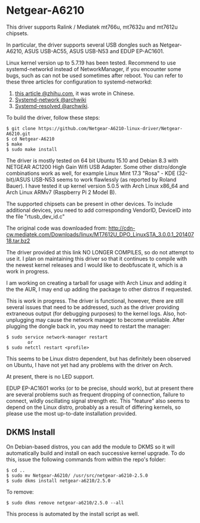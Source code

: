 # Netgear-A6210
This driver supports Ralink / Mediatek mt766u, mt7632u and mt7612u chipsets.

In particular, the driver supports several USB dongles such as Netgear-A6210,
ASUS USB-AC55, ASUS USB-N53 and EDUP EP-AC1601.

Linux kernel version up to 5.7.19 has been tested.
Recommend to use systemd-networkd instead of NetworkManager, if you encounter some bugs, such as can not be used sometimes after reboot.
You can refer to these three articles for configuration to systemd-networkd:
1. [this article @zhihu.com](https://zhuanlan.zhihu.com/p/19770401), it was wrote in Chinese.
2. [Systemd-network @archwiki](https://wiki.archlinux.org/index.php/Systemd-networkd#Interface_and_desktop_integration) 
3. [Systemd-resolved @archwiki](https://wiki.archlinux.org/index.php/Systemd-resolved#DNS). 

To build the driver, follow these steps:

    $ git clone https://github.com/Netgear-A6210-linux-driver/Netgear-A6210.git
    $ cd Netgear-A6210
    $ make
    $ sudo make install

The driver is mostly tested on 64 bit Ubuntu 15.10 and Debian 8.3 with NETGEAR AC1200
High Gain Wifi USB Adapter. Some other distro/dongle combinations work as well, for
example Linux Mint 17.3 "Rosa" - KDE (32-bit)/ASUS USB-N53 seems to work flawlessly
(as reported by Roland Bauer). I have tested it up kernel version 5.0.5 with Arch Linux
x86_64 and Arch Linux ARMv7 (Raspberry Pi 2 Model B).

The supported chipsets can be present in other devices. To include additional
devices, you need to add corresponding VendorID, DeviceID into the file
"rtusb_dev_id.c"

The original code was downloaded from:
http://cdn-cw.mediatek.com/Downloads/linux/MT7612U_DPO_LinuxSTA_3.0.0.1_20140718.tar.bz2

The driver provided at this link NO LONGER COMPILES, so do not attempt to use it. I
plan on maintaining this driver so that it continues to compile with the newest kernel
releases and I would like to deobfuscate it, which is a work in progress.

I am working on creating a tarball for usage with Arch Linux and adding it the the AUR,
I may end up adding the package to other distros if requested.

This is work in progress. The driver is functional, however, there are still several
issues that need to be addressed, such as the driver providing extraneous output
(for debugging purposes) to the kernel logs. Also, hot-unplugging may cause the
network manager to become unreliable. After plugging the dongle back in, you may need
to restart the manager:

	$ sudo service network-manager restart
			or
	$ sudo netctl restart <profile>

This seems to be Linux distro dependent, but has definitely been observed on Ubuntu,
I have not yet had any problems with the driver on Arch.

At present, there is no LED support.

EDUP EP-AC1601 works (or to be precise, should work), but at present there are
several problems such as frequent dropping of connection, failure to connect, wildly
oscillating signal strength etc. This "feature" also seems to depend on the Linux distro,
probably as a result of differing kernels, so please use the most up-to-date
installation provided.

## DKMS Install

On Debian-based distros, you can add the module to DKMS so it will automatically
build and install on each successive kernel upgrade. To do this, issue the following
commands from within the repo's folder:

	$ cd ..
	$ sudo mv Netgear-A6210/ /usr/src/netgear-a6210-2.5.0
	$ sudo dkms install netgear-a6210/2.5.0

To remove:

	$ sudo dkms remove netgear-a6210/2.5.0 --all

This process is automated by the install script as well.
